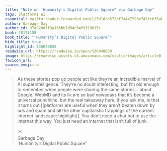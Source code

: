 ```yaml
---
title: "Note on 'Humanity’s Digital Public Square” via Garbage Day"
tags: platforms ai
canonical: mailto:reader-forwarded-email/3d16cb572df7a447298e745fcb35ab0d
author: Garbage Day
author_id: 97a920d7f3a166bb7d94c34f9310b15c
book: 28175158
book_title: "'Humanity’s Digital Public Square”"
hide_title: true
highlight_id: 536040038
readwise_url: https://readwise.io/open/536040038
image: https://readwise-assets.s3.amazonaws.com/static/images/article0.00998d930354.png
favicon_url: 
source_emoji: ✉️
---
```


> As these stories pop up people act like they’re an incredible marvel of AI superintelligence. They’re no doubt interesting, but I’m old enough to remember when people were sharing the same stories… about Google. WebMD and its ilk are so bad nowadays that it’s become a universal punchline, but the real takeaway here, if you ask me, is that it turns out [[platforms are useful when they aren’t beaten down by ads and spam and all the other capitalistic trappings of the current internet landscape::highlight]]. You don’t need a chat bot to use the internet this way. You just need an internet that isn’t full of junk.
> <div class="quoteback-footer"><div class="quoteback-avatar"><span class="mini-emoji"> ✉️</span></div><div class="quoteback-metadata"><div class="metadata-inner"><span style="display:none">FROM:</span><div aria-label="Garbage Day" class="quoteback-author"> Garbage Day</div><div aria-label="'Humanity’s Digital Public Square”" class="quoteback-title"> 'Humanity’s Digital Public Square”</div></div></div></div>